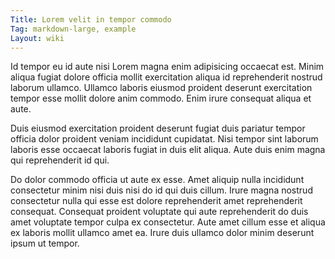 ```yaml
---
Title: Lorem velit in tempor commodo
Tag: markdown-large, example
Layout: wiki
---
```

Id tempor eu id aute nisi Lorem magna enim adipisicing occaecat est. Minim aliqua fugiat dolore officia mollit exercitation aliqua id reprehenderit nostrud laborum ullamco. Ullamco laboris eiusmod proident deserunt exercitation tempor esse mollit dolore anim commodo. Enim irure consequat aliqua et aute.

Duis eiusmod exercitation proident deserunt fugiat duis pariatur tempor officia dolor proident veniam incididunt cupidatat. Nisi tempor sint laborum laboris esse occaecat laboris fugiat in duis elit aliqua. Aute duis enim magna qui reprehenderit id qui.

Do dolor commodo officia ut aute ex esse. Amet aliquip nulla incididunt consectetur minim nisi duis nisi do id qui duis cillum. Irure magna nostrud consectetur nulla qui esse est dolore reprehenderit amet reprehenderit consequat. Consequat proident voluptate qui aute reprehenderit do duis amet voluptate tempor culpa ex consectetur. Aute amet cillum esse et aliqua ex laboris mollit ullamco amet ea. Irure duis ullamco dolor minim deserunt ipsum ut tempor.